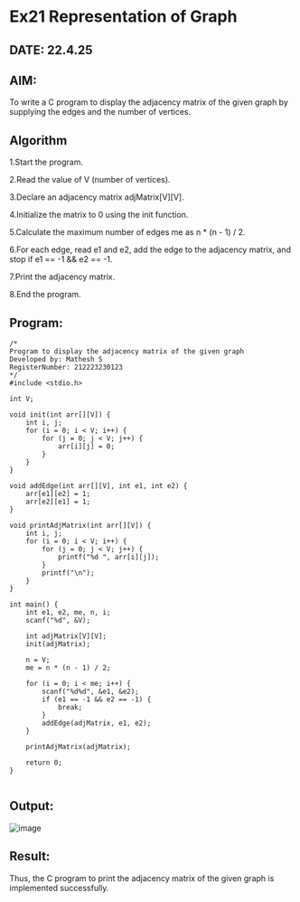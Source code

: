# Ex21 Representation of Graph
## DATE: 22.4.25
## AIM:
To write a C program to display the adjacency matrix of the given graph by supplying the edges and the number of vertices.

## Algorithm
1.Start the program.

2.Read the value of V (number of vertices).

3.Declare an adjacency matrix adjMatrix[V][V].

4.Initialize the matrix to 0 using the init function.

5.Calculate the maximum number of edges me as n * (n - 1) / 2.

6.For each edge, read e1 and e2, add the edge to the adjacency matrix, and stop if e1 == -1 && e2 == -1.

7.Print the adjacency matrix.

8.End the program.

## Program:
```
/*
Program to display the adjacency matrix of the given graph
Developed by: Mathesh S
RegisterNumber: 212223230123
*/
#include <stdio.h>

int V;

void init(int arr[][V]) {
    int i, j;
    for (i = 0; i < V; i++) {
        for (j = 0; j < V; j++) {
            arr[i][j] = 0;
        }
    }
}

void addEdge(int arr[][V], int e1, int e2) {
    arr[e1][e2] = 1;
    arr[e2][e1] = 1;
}

void printAdjMatrix(int arr[][V]) {
    int i, j;
    for (i = 0; i < V; i++) {
        for (j = 0; j < V; j++) {
            printf("%d ", arr[i][j]);
        }
        printf("\n");
    }
}

int main() {
    int e1, e2, me, n, i;
    scanf("%d", &V);

    int adjMatrix[V][V];
    init(adjMatrix);

    n = V;
    me = n * (n - 1) / 2;

    for (i = 0; i < me; i++) {
        scanf("%d%d", &e1, &e2);
        if (e1 == -1 && e2 == -1) {
            break;
        }
        addEdge(adjMatrix, e1, e2);
    }

    printAdjMatrix(adjMatrix);

    return 0;
}


```

## Output:
![image](https://github.com/user-attachments/assets/b1441d59-eb57-4735-8d26-2a89216ac31b)



## Result:
Thus, the C program to print the adjacency matrix of the given graph is implemented successfully.
